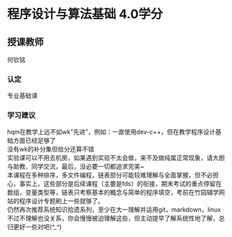 # 程序设计与算法基础  4.0学分
## 授课教师
何钦铭

### 认定
专业基础课

### 学习建议
hqm在教学上远不如wk"先进"，例如：一直使用dev-c++，但在教学程序设计基础方面已经足够了  
没有wk的补分集但给分还算不错  
实验课可以不用去机房，如果遇到实验不太会做，来不及做纯属正常现象，请大胆与助教、同学交流，最后，没必要一切都追求完美~  
本课程在多种排序，多文件编程，链表部分可能较难理解与全面掌握，但不必担心，事实上，这些部分是后续课程（主要是fds）的衔接，期末考试的重点停留在数组，变量类型等，链表只考察基本的概念与简单的程序填空，考前在竹园辅学网站的程序设计专题刷上一些就够了。  
仍然再次推荐系统知识拾遗系列，至少在大一理解并运用git，markdown，linux  
不过不理解也没关系，你会慢慢被迫理解这些，但主动提早了解系统性地了解，总归更好一些对吧(*^_^*)  